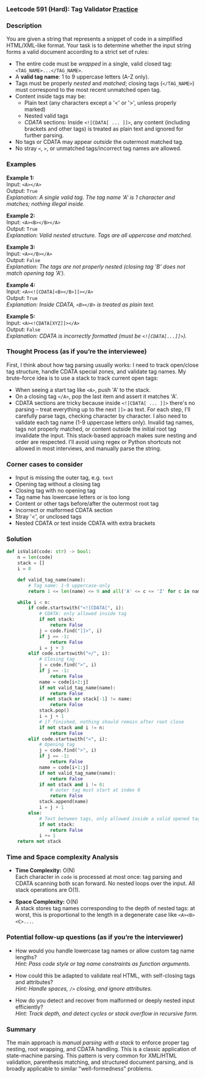 ### Leetcode 591 (Hard): Tag Validator [Practice](https://leetcode.com/problems/tag-validator)

### Description  
You are given a string that represents a snippet of code in a simplified HTML/XML-like format. Your task is to determine whether the input string forms a valid document according to a strict set of rules:
- The entire code must be *wrapped* in a single, valid closed tag: `<TAG_NAME>...</TAG_NAME>`.
- A **valid tag name**: 1 to 9 uppercase letters (A-Z only).
- Tags must be properly *nested* and *matched*; closing tags (`</TAG_NAME>`) must correspond to the most recent unmatched open tag.
- Content inside tags may be:
  - Plain text (any characters except a '<' or '>', unless properly marked)
  - Nested valid tags
  - *CDATA* sections: Inside `<![CDATA[ ... ]]>`, any content (including brackets and other tags) is treated as plain text and ignored for further parsing.
- No tags or CDATA may appear *outside* the outermost matched tag.
- No stray `<`, `>`, or unmatched tags/incorrect tag names are allowed.

### Examples  

**Example 1:**  
Input: `<A></A>`  
Output: `True`  
*Explanation: A single valid tag. The tag name 'A' is 1 character and matches; nothing illegal inside.*

**Example 2:**  
Input: `<A><B></B></A>`  
Output: `True`  
*Explanation: Valid nested structure. Tags are all uppercase and matched.*

**Example 3:**  
Input: `<A></B></A>`  
Output: `False`  
*Explanation: The tags are not properly nested (closing tag 'B' does not match opening tag 'A').*

**Example 4:**  
Input: `<A><![CDATA[<B></B>]]></A>`  
Output: `True`  
*Explanation: Inside CDATA, `<B></B>` is treated as plain text.*

**Example 5:**  
Input: `<A><!CDATA[XYZ]]></A>`  
Output: `False`  
*Explanation: CDATA is incorrectly formatted (must be `<![CDATA[...]]>`).*

### Thought Process (as if you’re the interviewee)  
First, I think about how tag parsing usually works: I need to track open/close tag structure, handle CDATA special zones, and validate tag names. My brute-force idea is to use a stack to track current open tags:
- When seeing a start tag like `<A>`, push 'A' to the stack.
- On a closing tag `</A>`, pop the last item and assert it matches 'A'.
- CDATA sections are tricky because inside `<![CDATA[ ... ]]>` there's no parsing – treat everything up to the next `]]>` as text.
For each step, I'll carefully parse tags, checking character by character. I also need to validate each tag name (1-9 uppercase letters only). Invalid tag names, tags not properly matched, or content outside the initial root tag invalidate the input.
This stack-based approach makes sure nesting and order are respected. I'll avoid using regex or Python shortcuts not allowed in most interviews, and manually parse the string.

### Corner cases to consider  
- Input is missing the outer tag, e.g. `text`
- Opening tag without a closing tag
- Closing tag with no opening tag
- Tag name has lowercase letters or is too long
- Content or other tags before/after the outermost root tag
- Incorrect or malformed CDATA section
- Stray '<', or unclosed tags
- Nested CDATA or text inside CDATA with extra brackets

### Solution

```python
def isValid(code: str) -> bool:
    n = len(code)
    stack = []
    i = 0

    def valid_tag_name(name):
        # Tag name: 1-9 uppercase-only
        return 1 <= len(name) <= 9 and all('A' <= c <= 'Z' for c in name)

    while i < n:
        if code.startswith("<![CDATA[", i):
            # CDATA: only allowed inside tag
            if not stack:
                return False
            j = code.find("]]>", i)
            if j == -1:
                return False
            i = j + 3
        elif code.startswith("</", i):
            # Closing tag
            j = code.find(">", i)
            if j == -1:
                return False
            name = code[i+2:j]
            if not valid_tag_name(name):
                return False
            if not stack or stack[-1] != name:
                return False
            stack.pop()
            i = j + 1
            # if finished, nothing should remain after root close
            if not stack and i != n:
                return False
        elif code.startswith("<", i):
            # Opening tag
            j = code.find(">", i)
            if j == -1:
                return False
            name = code[i+1:j]
            if not valid_tag_name(name):
                return False
            if not stack and i != 0:
                # outer tag must start at index 0
                return False
            stack.append(name)
            i = j + 1
        else:
            # Text between tags, only allowed inside a valid opened tag
            if not stack:
                return False
            i += 1
    return not stack
```

### Time and Space complexity Analysis  

- **Time Complexity:** O(N)  
  Each character in `code` is processed at most once: tag parsing and CDATA scanning both scan forward. No nested loops over the input. All stack operations are O(1).

- **Space Complexity:** O(N)  
  A stack stores tag names corresponding to the depth of nested tags: at worst, this is proportional to the length in a degenerate case like `<A><B><C>...`.

### Potential follow-up questions (as if you’re the interviewer)  

- How would you handle lowercase tag names or allow custom tag name lengths?  
  *Hint: Pass code style or tag name constraints as function arguments.*

- How could this be adapted to validate real HTML, with self-closing tags and attributes?  
  *Hint: Handle spaces, `/>` closing, and ignore attributes.*

- How do you detect and recover from malformed or deeply nested input efficiently?  
  *Hint: Track depth, and detect cycles or stack overflow in recursive form.*

### Summary
The main approach is *manual parsing with a stack* to enforce proper tag nesting, root wrapping, and CDATA handling. This is a classic application of state-machine parsing. This pattern is very common for XML/HTML validation, parenthesis matching, and structured document parsing, and is broadly applicable to similar "well-formedness" problems.